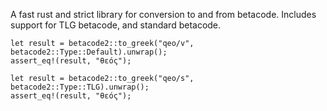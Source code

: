 A fast rust and strict library for conversion to and from betacode.
Includes support for TLG betacode, and standard betacode.

    let result = betacode2::to_greek("qeo/v", betacode2::Type::Default).unwrap();
    assert_eq!(result, "θεός");

    let result = betacode2::to_greek("qeo/s", betacode2::Type::TLG).unwrap();
    assert_eq!(result, "θεός");
